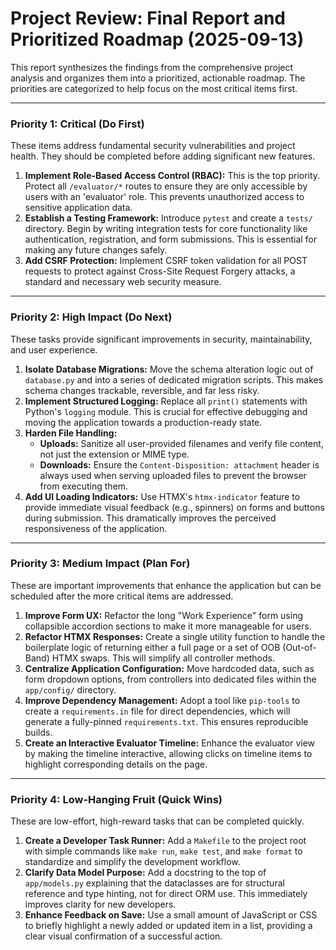 # Project Review: Final Report and Prioritized Roadmap (2025-09-13)

This report synthesizes the findings from the comprehensive project analysis and organizes them into a prioritized, actionable roadmap. The priorities are categorized to help focus on the most critical items first.

---

### **Priority 1: Critical (Do First)**

These items address fundamental security vulnerabilities and project health. They should be completed before adding significant new features.

1.  **Implement Role-Based Access Control (RBAC):** This is the top priority. Protect all `/evaluator/*` routes to ensure they are only accessible by users with an 'evaluator' role. This prevents unauthorized access to sensitive application data.
2.  **Establish a Testing Framework:** Introduce `pytest` and create a `tests/` directory. Begin by writing integration tests for core functionality like authentication, registration, and form submissions. This is essential for making any future changes safely.
3.  **Add CSRF Protection:** Implement CSRF token validation for all POST requests to protect against Cross-Site Request Forgery attacks, a standard and necessary web security measure.

---

### **Priority 2: High Impact (Do Next)**

These tasks provide significant improvements in security, maintainability, and user experience.

1.  **Isolate Database Migrations:** Move the schema alteration logic out of `database.py` and into a series of dedicated migration scripts. This makes schema changes trackable, reversible, and far less risky.
2.  **Implement Structured Logging:** Replace all `print()` statements with Python's `logging` module. This is crucial for effective debugging and moving the application towards a production-ready state.
3.  **Harden File Handling:**
    *   **Uploads:** Sanitize all user-provided filenames and verify file content, not just the extension or MIME type.
    *   **Downloads:** Ensure the `Content-Disposition: attachment` header is always used when serving uploaded files to prevent the browser from executing them.
4.  **Add UI Loading Indicators:** Use HTMX's `htmx-indicator` feature to provide immediate visual feedback (e.g., spinners) on forms and buttons during submission. This dramatically improves the perceived responsiveness of the application.

---

### **Priority 3: Medium Impact (Plan For)**

These are important improvements that enhance the application but can be scheduled after the more critical items are addressed.

1.  **Improve Form UX:** Refactor the long "Work Experience" form using collapsible accordion sections to make it more manageable for users.
2.  **Refactor HTMX Responses:** Create a single utility function to handle the boilerplate logic of returning either a full page or a set of OOB (Out-of-Band) HTMX swaps. This will simplify all controller methods.
3.  **Centralize Application Configuration:** Move hardcoded data, such as form dropdown options, from controllers into dedicated files within the `app/config/` directory.
4.  **Improve Dependency Management:** Adopt a tool like `pip-tools` to create a `requirements.in` file for direct dependencies, which will generate a fully-pinned `requirements.txt`. This ensures reproducible builds.
5.  **Create an Interactive Evaluator Timeline:** Enhance the evaluator view by making the timeline interactive, allowing clicks on timeline items to highlight corresponding details on the page.

---

### **Priority 4: Low-Hanging Fruit (Quick Wins)**

These are low-effort, high-reward tasks that can be completed quickly.

1.  **Create a Developer Task Runner:** Add a `Makefile` to the project root with simple commands like `make run`, `make test`, and `make format` to standardize and simplify the development workflow.
2.  **Clarify Data Model Purpose:** Add a docstring to the top of `app/models.py` explaining that the dataclasses are for structural reference and type hinting, not for direct ORM use. This immediately improves clarity for new developers.
3.  **Enhance Feedback on Save:** Use a small amount of JavaScript or CSS to briefly highlight a newly added or updated item in a list, providing a clear visual confirmation of a successful action.
